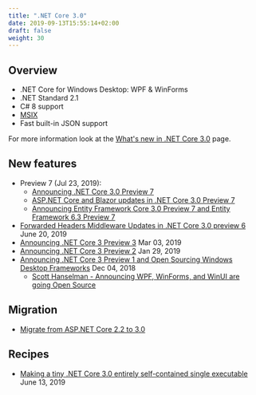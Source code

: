 ```yaml
---
title: ".NET Core 3.0"
date: 2019-09-13T15:55:14+02:00
draft: false
weight: 30
---
```


## Overview

- .NET Core for Windows Desktop: WPF & WinForms
- .NET Standard 2.1
- C# 8 support
- [MSIX](https://docs.microsoft.com/en-us/windows/msix/)
- Fast built-in JSON support

For more information look at the [What's new in .NET Core 3.0](https://docs.microsoft.com/en-us/dotnet/core/whats-new/dotnet-core-3-0) page.

## New features

- Preview 7 (Jul 23, 2019):
  - [Announcing .NET Core 3.0 Preview 7](https://devblogs.microsoft.com/dotnet/announcing-net-core-3-0-preview-7/)
  - [ASP.NET Core and Blazor updates in .NET Core 3.0 Preview 7](https://devblogs.microsoft.com/aspnet/asp-net-core-and-blazor-updates-in-net-core-3-0-preview-7/)
  - [Announcing Entity Framework Core 3.0 Preview 7 and Entity Framework 6.3 Preview 7](https://devblogs.microsoft.com/dotnet/announcing-entity-framework-core-3-0-preview-7-and-entity-framework-6-3-preview-7/)
- [Forwarded Headers Middleware Updates in .NET Core 3.0 preview 6](https://devblogs.microsoft.com/aspnet/forwarded-headers-middleware-updates-in-net-core-3-0-preview-6/) June 20, 2019
- [Announcing .NET Core 3 Preview 3](https://devblogs.microsoft.com/dotnet/announcing-net-core-3-preview-3/) Mar 03, 2019
- [Announcing .NET Core 3 Preview 2](https://devblogs.microsoft.com/dotnet/announcing-net-core-3-preview-2/) Jan 29, 2019
- [Announcing .NET Core 3 Preview 1 and Open Sourcing Windows Desktop Frameworks](https://devblogs.microsoft.com/dotnet/announcing-net-core-3-preview-1-and-open-sourcing-windows-desktop-frameworks/) Dec 04, 2018
  - [Scott Hanselman - Announcing WPF, WinForms, and WinUI are going Open Source](https://www.hanselman.com/blog/AnnouncingWPFWinFormsAndWinUIAreGoingOpenSource.aspx)

## Migration

- [Migrate from ASP.NET Core 2.2 to 3.0](https://docs.microsoft.com/en-us/aspnet/core/migration/22-to-30?view=aspnetcore-2.2&tabs=visual-studio)

## Recipes

- [Making a tiny .NET Core 3.0 entirely self-contained single executable](https://www.hanselman.com/blog/MakingATinyNETCore30EntirelySelfcontainedSingleExecutable.aspx) June 13, 2019
